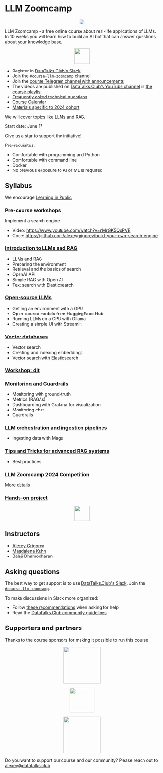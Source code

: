 # LLM Zoomcamp 
<p align="center">
  <img src="images/llm-zoomcamp.jpg"  />
</p>



LLM Zoomcamp - a free online course about real-life applications of LLMs. In 10 weeks you will learn how to build an AI bot that can answer questions about your 
knowledge base.


<p align="center">
  <a href="https://airtable.com/appPPxkgYLH06Mvbw/shr7WtxHEPXxaui0Q"><img src="https://user-images.githubusercontent.com/875246/185755203-17945fd1-6b64-46f2-8377-1011dcb1a444.png" height="50" /></a>
</p>

- Register in [DataTalks.Club's Slack](https://datatalks.club/slack.html)
- Join the [`#course-llm-zoomcamp`](https://app.slack.com/client/T01ATQK62F8/C06TEGTGM3J) channel
- Join the [course Telegram channel with announcements](https://t.me/llm_zoomcamp)
- The videos are published on [DataTalks.Club's YouTube channel](https://www.youtube.com/c/DataTalksClub) in [the course playlist](https://www.youtube.com/playlist?list=PL3MmuxUbc_hKiIVNf7DeEt_tGjypOYtKV)
- [Frequently asked technical questions](https://docs.google.com/document/d/1m2KexowAXTmexfC5rVTCSnaShvdUQ8Ag2IEiwBDHxN0/edit?usp=sharing)
- [Course Calendar](https://calendar.google.com/calendar/?cid=NjkxOThkOGFhZmUyZmQwMzZjNDFkNmE2ZDIyNjE5YjdiMmQyZDVjZTYzOGMxMzQyZmNkYjE5Y2VkNDYxOTUxY0Bncm91cC5jYWxlbmRhci5nb29nbGUuY29t)
- [Materials specific to 2024 cohort](cohorts/2024/)


We will cover topics like LLMs and RAG.

Start date: June 17

Give us a star to support the initiative! 

Pre-requisites:

* Comfortable with programming and Python
* Comfortable with command line
* Docker
* No previous exposure to AI or ML is required


## Syllabus

We encourage [Learning in Public](learning-in-public.md)

### Pre-course workshops

Implement a search engine

* Video: https://www.youtube.com/watch?v=nMrGK5QgPVE
* Code: https://github.com/alexeygrigorev/build-your-own-search-engine

### [Introduction to LLMs and RAG](01-intro/)

* LLMs and RAG
* Preparing the environment 
* Retrieval and the basics of search
* OpenAI API
* Simple RAG with Open AI
* Text search with Elasticsearch

### [Open-source LLMs](02-open-source/)

* Getting an environment with a GPU
* Open-source models from HuggingFace Hub
* Running LLMs on a CPU with Ollama
* Creating a simple UI with Streamlit 

### [Vector databases](03-vector-search/)

* Vector search
* Creating and indexing embeddings
* Vector search with Elasticsearch

### [Workshop: dlt](cohorts/2024/workshops/dlt.md)


### [Monitoring and Guardrails](04-monitoring/)

* Monitoring with ground-truth
* Metrics (RAGAs)
* Dashboarding with Grafana for visualization
* Monitoring chat
* Guardrails

### [LLM orchestration and ingestion pipelines](05-orchestration/)

* Ingesting data with Mage



### [Tips and Tricks for advanced RAG systems](06-best-practices/)

* Best practices

### LLM Zoomcamp 2024 Competition

[More details](cohorts/2024/competition/)

### [Hands-on project](project.md)

<p align="center">
  <a href="https://airtable.com/appPPxkgYLH06Mvbw/shr7WtxHEPXxaui0Q"><img src="https://user-images.githubusercontent.com/875246/185755203-17945fd1-6b64-46f2-8377-1011dcb1a444.png" height="50" /></a>
</p>

## Instructors

- [Alexey Grigorev](https://linkedin.com/in/agrigorev/)
- [Magdalena Kuhn](https://www.linkedin.com/in/magdalenakuhn/)
- [Balaji Dhamodharan](https://www.linkedin.com/in/balaji-dhamodharan-91b45615/)

## Asking questions

The best way to get support is to use [DataTalks.Club's Slack](https://datatalks.club/slack.html). Join the [`#course-llm-zoomcamp`](https://app.slack.com/client/T01ATQK62F8/C06TEGTGM3J).

To make discussions in Slack more organized:

* Follow [these recommendations](asking-questions.md) when asking for help
* Read the [DataTalks.Club community guidelines](https://datatalks.club/slack/guidelines.html)


## Supporters and partners

Thanks to the course sponsors for making it possible to run this course

<p align="center">
  <a href="https://mage.ai/">
    <img height="120" src="https://github.com/DataTalksClub/data-engineering-zoomcamp/raw/main/images/mage.svg">
  </a>
</p>

<p align="center">
  <a href="https://dlthub.com/">
    <img height="80" src="https://github.com/DataTalksClub/data-engineering-zoomcamp/raw/main/images/dlthub.png">
  </a>
</p>

<p align="center">
  <a href="https://saturncloud.io/">
    <img height="120" src="images/saturn-cloud.png">
  </a>
</p>


Do you want to support our course and our community? Please reach out to [alexey@datatalks.club](alexey@datatalks.club)
